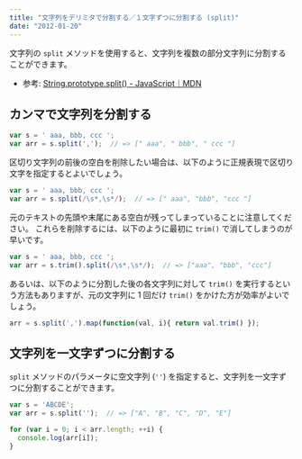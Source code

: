 ```yaml
---
title: "文字列をデリミタで分割する／１文字ずつに分割する (split)"
date: "2012-01-20"
---
```


文字列の `split` メソッドを使用すると、文字列を複数の部分文字列に分割することができます。

- 参考: [String.prototype.split() - JavaScript｜MDN](https://developer.mozilla.org/ja/docs/Web/JavaScript/Reference/Global_Objects/String/split)


カンマで文字列を分割する
----

```javascript
var s = ' aaa, bbb, ccc ';
var arr = s.split(',');  // => [" aaa", " bbb", " ccc "]
```

区切り文字列の前後の空白を削除したい場合は、以下のように正規表現で区切り文字を指定するとよいでしょう。

```javascript
var s = ' aaa, bbb, ccc ';
var arr = s.split(/\s*,\s*/);  // => [" aaa", "bbb", "ccc "]
```

元のテキストの先頭や末尾にある空白が残ってしまっていることに注意してください。
これらを削除するには、以下のように最初に `trim()` で消してしまうのが早いです。

```javascript
var s = ' aaa, bbb, ccc ';
var arr = s.trim().split(/\s*,\s*/);  // => ["aaa", "bbb", "ccc"]
```

あるいは、以下のように分割した後の各文字列に対して `trim()` を実行するという方法もありますが、元の文字列に 1 回だけ `trim()` をかけた方が効率がよいでしょう。

```javascript
arr = s.split(',').map(function(val, i){ return val.trim() });
```

文字列を一文字ずつに分割する
----

`split` メソッドのパラメータに空文字列 (`''`) を指定すると、文字列を一文字ずつに分割することができます。

~~~javascript
var s = 'ABCDE';
var arr = s.split('');  // => ["A", "B", "C", "D", "E"]

for (var i = 0; i < arr.length; ++i) {
  console.log(arr[i]);
}
~~~

